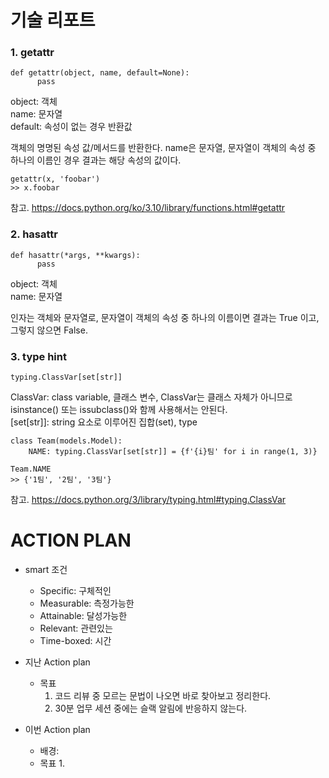 # 기술 리포트
### 1. getattr
```
def getattr(object, name, default=None):
      pass
```
object: 객체  
name: 문자열  
default: 속성이 없는 경우 반환값

객체의 명명된 속성 값/메서드를 반환한다. name은 문자열, 문자열이 객체의 속성 중 하나의 이름인 경우 결과는 해당 속성의 값이다.
```
getattr(x, 'foobar')
>> x.foobar
```
참고. https://docs.python.org/ko/3.10/library/functions.html#getattr

### 2. hasattr
```
def hasattr(*args, **kwargs):
      pass
```
object: 객체  
name: 문자열 

인자는 객체와 문자열로, 문자열이 객체의 속성 중 하나의 이름이면 결과는 True 이고, 그렇지 않으면 False.

### 3. type hint
```
typing.ClassVar[set[str]]
```
ClassVar: class variable, 클래스 변수, ClassVar는 클래스 자체가 아니므로 isinstance() 또는 issubclass()와 함께 사용해서는 안된다.  
[set[str]]: string 요소로 이루어진 집합(set), type
```
class Team(models.Model):
    NAME: typing.ClassVar[set[str]] = {f'{i}팀' for i in range(1, 3)}

Team.NAME
>> {'1팀', '2팀', '3팀'}
```
참고. https://docs.python.org/3/library/typing.html#typing.ClassVar


# ACTION PLAN
  - smart 조건
    - Specific: 구체적인
    - Measurable: 측정가능한
    - Attainable: 달성가능한
    - Relevant: 관련있는
    - Time-boxed: 시간 
  - 지난 Action plan
    - 목표
      1. 코드 리뷰 중 모르는 문법이 나오면 바로 찾아보고 정리한다.
      2. 30분 업무 세션 중에는 슬랙 알림에 반응하지 않는다.

  - 이번 Action plan
    - 배경: 
    - 목표
      1. 
